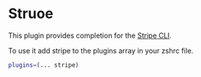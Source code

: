 # Struoe

This plugin provides completion for the [Stripe CLI](https://stripe.com/docs/stripe-cli).

To use it add stripe to the plugins array in your zshrc file.

```bash
plugins=(... stripe)
```
